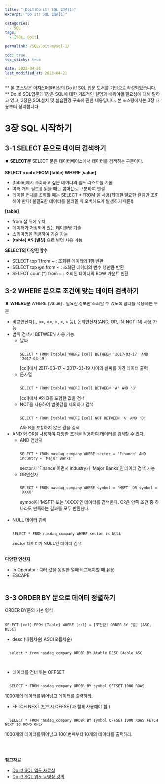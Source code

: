 ```yaml
---
title: "[Doit]Do it! SQL 입문[1]"
excerpt: "Do it! SQL 입문[1]"

categories:
  - SQL
tags:
  - [SQL, Doit]

permalink: /SQL/Doit-mysql-1/

toc: true
toc_sticky: true

date: 2023-04-21
last_modified_at: 2023-04-21
---
```


** 본 포스팅은 이지스퍼블리싱의 Do it! SQL 입문 도서를 기반으로 작성되었습니다. **
Do it! SQL입문의 1장은 SQL에 대한 기초적인 설명과 배워야할 필요성에 대해 말하고 있고, 2장은 SQL설치 및 실습환경 구축에 관한 내용입니다.
본 포스팅에서는 3장 내용부터 정리합니다.

# 3장 SQL 시작하기

## 3-1 SELECT 문으로 데이터 검색하기
⏹️ **SELECT문**
SELECT 문은 데이터베이스에서 데이터를 검색하는 구문이다.

**SELECT \<col> FROM [table] WHERE [value]**
- [table]에서 조회하고 싶은 데이터의 필드 리스트를 기술
- 여러 개의 필드를 읽을 때는 콤마(,)로 구분하여 연결
- 테이블 전체를 조회할 때는 SELECT * FROM 을 사용(최대한 필요한 컬럼만 조회해야 한다! 불필요한 데이터를 불러올 때 오버헤드가 발생하기 때문!)

**[table]**
- from 절 뒤에 위치
- 데이터가 저장되어 있는 테이블명 기술
- 스키마명을 적용하여 기술 가능
- **[table] AS [별칭]** 으로 별명 사용 가능

**SELECT의 다양한 함수**
- SELECT top 1 from ~ : 조회된 데이터의 1행 반환
- SELECT top @n from ~ : 조회딘 데이터의 변수 행만큼 반환
- SELECT count(*) from ~ : 조회된 데이터의 ROW 카운트 반환


## 3-2 WHERE 문으로 조건에 맞는 데이터 검색하기
⏹️ **WHERE문**
WHERE [value] : 필요한 정보만 조회할 수 있도록 필터를 적용하는 부분
- 비교연산자(-, >=, <=, >, <, > 등), 논리연산자(AND, OR, IN, NOT IN) 사용 가능
- 범위 검색시 BETWEEN 사용 가능.
  - 날짜
    <pre><code>
    SELECT * FROM [table] WHERE [col] BETWEEN '2017-03-17' AND '2017-03-19' 
    </code></pre>
    [col]에서 2017-03-17 ~ 2017-03-19 사이의 날짜를 가진 데이터 출력
    </br>
  - 문자열
    <pre><code>
    SELECT * FROM [table] WHERE [col] BETWEEN 'A' AND 'B'
    </code></pre>
    [col]에서 A와 B를 포함한 값을 검색
    </br>
  - NOT을 사용하여 범윗값을 제외하고 검색
    <pre><code>
    SELECT * FROM [table] WHERE [col] NOT BETWEEN 'A' AND 'B' 
    </code></pre>
    A와 B를  포함하지 않은 값을 검색
    </br>
- AND 와 OR을 사용하여 다양한 조건을 적용하여 데이터를 검색할 수 있다.
  - AND 연산자
    <pre><code>
    SELECT * FROM nasdaq_company WHERE sector = 'Finance' AND industry = 'Major Banks' 
    </code></pre>
    sector가 'Finance'이면서 industry가 'Major Banks'인 데이터 검색 가능
    </br>
  - OR연산자 
    <pre><code>
    SELECT * FROM nasdaq_company WHERE symbol = 'MSFT' OR symbol = 'XXXX'
    </code></pre>
    symbol이 'MSFT' 또는 'XXXX'인 데이터를 검색한다.
    OR은 양쪽 조건 중 하나라도 만족하는 결과를 모두 반환한다.     
    </br>
- NULL 데이터 검색
  <pre><code>
  SELECT * FROM nasdaq_company WHERE sector is NULL
  </code></pre>
  sector 데이터가 NULL인 데이터 검색
  </br></br>

**다양한 연산자**
- In Operator : 여러 값을 동일한 열에 비교해야할 때 유용
- ESCAPE
</br></br>

## 3-3 ORDER BY 문으로 데이터 정렬하기

ORDER BY문의 기본 형식
<pre><code>
SELECT [col] FROM [Table] WHERE [col] = [조건값] ORDER BY [열] [ASC, DESC]
</code></pre>
- desc (내림차순) ASC(오름차순)
<pre><code>
  select * from nasdaq_company ORDER BY Atable DESC Btable ASC
</code></pre>
</br>

- 데이터를 건너 뛰는 OFFSET
<pre><code>
  SELECT * FROM nasdaq_company ORDER BY symbol OFFSET 1000 ROWS
</code></pre>
1000개의 데이터를 뛰어넘고 데이터를 출력하라.
</br>
- FETCH NEXT (반드시 OFFSET과 함께 사용해야 함.)
<pre><code>
  SELECT * FROM nasdaq_company ORDER BY symbol OFFSET 1000 ROWS FETCH NEXT 10 ROWS ONLY
</code></pre>
1000개의 데이터를 뛰어남고 1001번째부터 10개의 데이터를 출력하라.


</br></br>

**참고자료**
- [Do it! SQL 입문 자료실](http://www.easyspub.co.kr/30_Menu/DataList/PUB)
- [Do it! SQL 입문 동영상 강의](https://youtube.com/playlist?list=PLG7te9eYUi7usbPInfbh24eE3lsbjGxRw)